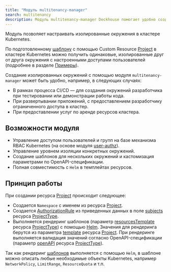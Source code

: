 ```yaml
---
title: "Модуль multitenancy-manager"
search: multitenancy
description: Модуль multitenancy-manager Deckhouse помогает удобно создавать шаблонизированные окружения в кластере Kubernetes с помощью ресурсов (Custom Resources). Рендеринг шаблонов окружения с помощью Helm позволяет использовать в шаблоне окружения любые объекты Kubernetes.  
---
```


Модуль позволяет настраивать изолированные окружения в кластере Kubernetes.

По подготовленному [шаблону](cr.html#projecttype) с помощью Custom Resource [Project](cr.html#project) в кластере Kubernetes можно получить одинаковые, изолированные друг от друга окружения с настроенными доступами пользователей (подробнее в разделе [Примеры](usage.html)).

Создание изолированных окружений с помощью модуля `multitenancy-manager` может быть удобно, например, в следующих случаях:
- В рамках процесса CI/CD — для создания окружений разработчика при тестировании или демонстрации работы кода.
- При развертывании приложений, с предоставлением разработчику ограниченного доступа в кластер.
- При предоставлении услуг по аренде ресурсов кластера.

## Возможности модуля

- Управление доступом пользователей и групп на базе механизма RBAC Kubernetes (на основе модуля [user-authz](../140-user-authz/)).
- Управление уровнем изоляции конкретных окружений.
- Создание шаблонов для нескольких окружений и кастомизация параметрами по OpenAPI-спецификации.
- Полная совместимость с `Helm` в темплейтах ресурсов.

## Принцип работы

При создании ресурса [Project](cr.html#project) происходит следующее:
- Создается `Namespace` с именем из ресурса [Project](cr.html#project).
- Создается [AuthorizationRule](../140-user-authz/cr.html#authorizationrule) из приведенных данных в поле [subjects](cr.htlm#projecttype-v1alpha1-spec-subjects) ресурса [ProjectType](cr.htlm#projecttype).
- Выполняется рендеринг шаблонов (параметр [resourcesTemplate](cr.htlm#projecttype-v1alpha1-spec-resourcestemplate) ресурса [ProjectType](cr.htlm#projecttype)) с помощью [Helm](https://helm.sh/docs/). Значения для рендеринга берутся из параметра [template](cr.htlm#project-v1alpha1-spec-template) ресурса [Project](cr.html#project). При рендеринге выполняется валидация значений согласно OpenAPI-спецификации (параметр [openAPI](cr.htlm#projecttype-v1alpha1-spec-openapi) ресурса [ProjectType](cr.htlm#projecttype)).

Так как рендеринг [шаблонов](cr.htlm#projecttype-v1alpha1-spec-resourcestemplate) выполняется с помощью `Helm`, в шаблоне можно описать любые необходимые объекты Kubernetes, например `NetworkPolicy`, `LimitRange`, `ResourceQuota` и т.п.
